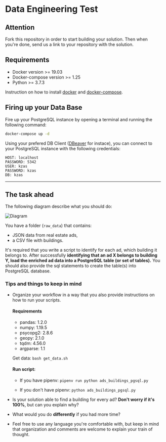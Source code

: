 # Data Engineering Test

## Attention

Fork this repository in order to start building your solution. Then when you're done, send us a link to your repository with the solution.

## Requirements

- Docker version >= 19.03
- Docker-compose version >= 1.25
- Python >= 3.7.3

Instruction on how to install [docker](https://docs.docker.com/get-docker/) and [docker-compose](https://docs.docker.com/compose/install/).


## Firing up your Data Base

Fire up your PostgreSQL instance by opening a terminal and running the following command:

```bash
docker-compose up -d 
```

Using your prefered DB Client ([DBeaver](https://dbeaver.io/) for instace), you can connect to your PostgreSQL instance with the following credentials:

```
HOST: localhost
PASSWORD: 5342
USER: kzas
PASSWORD: kzas
DB: kzas
```

---
## The task ahead

The following diagram describe what you should do:

![Diagram](./diagram.jfif)

You have a folder (`raw_data`) that contains:

- JSON data from real estate ads,
- a CSV file with buildings. 

It's required that you write a script to identify for each ad, which building it belongs to. After successfully **identifying that an ad X belongs to building Y, load the enriched ad data into a PostgreSQL table (or set of tables).**
You should also provide the sql statements to create the table(s) into PostgreSQL database.


### Tips and things to keep in mind

- Organize your workflow in a way that you also provide instructions on how to run your scripts.
  #### Requirements
  - pandas: 1.2.0
  - numpy: 1.19.5
  - psycopg2: 2.8.6
  - geopy: 2.1.0
  - tqdm: 4.56.0
  - argparse: 1.1

  
  
  Get data: `bash get_data.sh`
  
  #### Run script:
  
    - If you have pipenv: `pipenv run python ads_buildings_pgsql.py`
    
    - If you don't have pipenv: `python ads_buildings_pgsql.py`
  
  
- Is your solution able to find a building for every ad? **Don't worry if it's 100%**, but can you explain why?
- What would you do **differently** if you had more time?
- Feel free to use any language you're comfortable with, but keep in mind that organization and comments are welcome to explain your train of thought.

